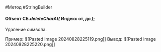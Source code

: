 #Метод #StringBuilder 

#### Объект СБ.*deleteCharAt(* Индекс от, до *)*;
Удаление символа.

Пример:
![[Pasted image 20240828225119.png]]
Вывод:
![[Pasted image 20240828225220.png]]
